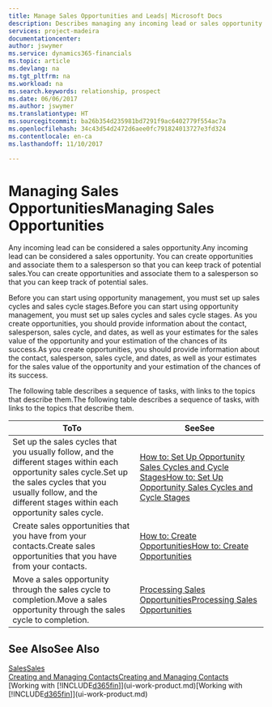 ```yaml
---
title: Manage Sales Opportunities and Leads| Microsoft Docs
description: Describes managing any incoming lead or sales opportunity in Dynamics 365,  and associating the opportunity with a salesperson to keep track of potential sales.
services: project-madeira
documentationcenter: 
author: jswymer
ms.service: dynamics365-financials
ms.topic: article
ms.devlang: na
ms.tgt_pltfrm: na
ms.workload: na
ms.search.keywords: relationship, prospect
ms.date: 06/06/2017
ms.author: jswymer
ms.translationtype: HT
ms.sourcegitcommit: ba26b354d235981bd7291f9ac6402779f554ac7a
ms.openlocfilehash: 34c43d54d2472d6aee0fc791824013727e3fd324
ms.contentlocale: en-ca
ms.lasthandoff: 11/10/2017

---
```

# <a name="managing-sales-opportunities"></a><span data-ttu-id="bb1a3-103">Managing Sales Opportunities</span><span class="sxs-lookup"><span data-stu-id="bb1a3-103">Managing Sales Opportunities</span></span>
<span data-ttu-id="bb1a3-104">Any incoming lead can be considered a sales opportunity.</span><span class="sxs-lookup"><span data-stu-id="bb1a3-104">Any incoming lead can be considered a sales opportunity.</span></span> <span data-ttu-id="bb1a3-105">You can create opportunities and associate them to a salesperson so that you can keep track of potential sales.</span><span class="sxs-lookup"><span data-stu-id="bb1a3-105">You can create opportunities and associate them to a salesperson so that you can keep track of potential sales.</span></span>

<span data-ttu-id="bb1a3-106">Before you can start using opportunity management, you must set up sales cycles and sales cycle stages.</span><span class="sxs-lookup"><span data-stu-id="bb1a3-106">Before you can start using opportunity management, you must set up sales cycles and sales cycle stages.</span></span> <span data-ttu-id="bb1a3-107">As you create opportunities, you should provide information about the contact, salesperson, sales cycle, and dates, as well as your estimates for the sales value of the opportunity and your estimation of the chances of its success.</span><span class="sxs-lookup"><span data-stu-id="bb1a3-107">As you create opportunities, you should provide information about the contact, salesperson, sales cycle, and dates, as well as your estimates for the sales value of the opportunity and your estimation of the chances of its success.</span></span>

<span data-ttu-id="bb1a3-108">The following table describes a sequence of tasks, with links to the topics that describe them.</span><span class="sxs-lookup"><span data-stu-id="bb1a3-108">The following table describes a sequence of tasks, with links to the topics that describe them.</span></span>

| <span data-ttu-id="bb1a3-109">To</span><span class="sxs-lookup"><span data-stu-id="bb1a3-109">To</span></span> | <span data-ttu-id="bb1a3-110">See</span><span class="sxs-lookup"><span data-stu-id="bb1a3-110">See</span></span> |
| --- | --- |
| <span data-ttu-id="bb1a3-111">Set up the sales cycles that you usually follow, and the different stages within each opportunity sales cycle.</span><span class="sxs-lookup"><span data-stu-id="bb1a3-111">Set up the sales cycles that you usually follow, and the different stages within each opportunity sales cycle.</span></span> |[<span data-ttu-id="bb1a3-112">How to: Set Up Opportunity Sales Cycles and Cycle Stages</span><span class="sxs-lookup"><span data-stu-id="bb1a3-112">How to: Set Up Opportunity Sales Cycles and Cycle Stages</span></span>](marketing-how-setup-opportunity-sales-cycles-stages.md) |
| <span data-ttu-id="bb1a3-113">Create sales opportunities that you have from your contacts.</span><span class="sxs-lookup"><span data-stu-id="bb1a3-113">Create sales opportunities that you have from your contacts.</span></span> |[<span data-ttu-id="bb1a3-114">How to: Create Opportunities</span><span class="sxs-lookup"><span data-stu-id="bb1a3-114">How to: Create Opportunities</span></span>](marketing-how-create-opportunities.md) |
| <span data-ttu-id="bb1a3-115">Move a sales opportunity through the sales cycle to completion.</span><span class="sxs-lookup"><span data-stu-id="bb1a3-115">Move a sales opportunity through the sales cycle to completion.</span></span> |[<span data-ttu-id="bb1a3-116">Processing Sales Opportunities</span><span class="sxs-lookup"><span data-stu-id="bb1a3-116">Processing Sales Opportunities</span></span>](marketing-processing-sales-opportunities.md) |

## <a name="see-also"></a><span data-ttu-id="bb1a3-117">See Also</span><span class="sxs-lookup"><span data-stu-id="bb1a3-117">See Also</span></span>
[<span data-ttu-id="bb1a3-118">Sales</span><span class="sxs-lookup"><span data-stu-id="bb1a3-118">Sales</span></span>](sales-manage-sales.md)  
[<span data-ttu-id="bb1a3-119">Creating and Managing Contacts</span><span class="sxs-lookup"><span data-stu-id="bb1a3-119">Creating and Managing Contacts</span></span>](marketing-contacts.md)  
<span data-ttu-id="bb1a3-120">[Working with [!INCLUDE[d365fin](includes/d365fin_md.md)]](ui-work-product.md)</span><span class="sxs-lookup"><span data-stu-id="bb1a3-120">[Working with [!INCLUDE[d365fin](includes/d365fin_md.md)]](ui-work-product.md)</span></span>

